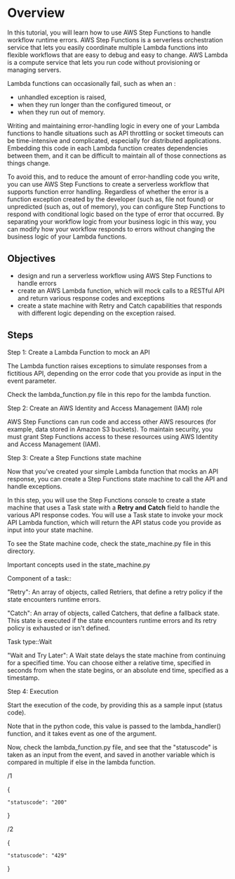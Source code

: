 # Overview

In this tutorial, you will learn how to use AWS Step Functions to handle workflow runtime errors. AWS Step Functions is a serverless orchestration service that lets you easily coordinate multiple Lambda functions into flexible workflows that are easy to debug and easy to change. AWS Lambda is a compute service that lets you run code without provisioning or managing servers.

Lambda functions can occasionally fail, such as when an :

* unhandled exception is raised,
* when they run longer than the configured timeout, or
* when they run out of memory.

Writing and maintaining error-handling logic in every one of your Lambda functions to handle situations such as API throttling or socket timeouts can be time-intensive and complicated, especially for distributed applications. Embedding this code in each Lambda function creates dependencies between them, and it can be difficult to maintain all of those connections as things change.

To avoid this, and to reduce the amount of error-handling code you write, you can use AWS Step Functions to create a serverless workflow that supports function error handling. Regardless of whether the error is a function exception created by the developer (such as, file not found) or unpredicted (such as, out of memory), you can configure Step Functions to respond with conditional logic based on the type of error that occurred. By separating your workflow logic from your business logic in this way, you can modify how your workflow responds to errors without changing the business logic of your Lambda functions.

## Objectives

* design and run a serverless workflow using AWS Step Functions to handle errors
* create an AWS Lambda function, which will mock calls to a RESTful API and return various response codes and exceptions
* create a state machine with Retry and Catch capabilities that responds with different logic depending on the exception raised.

## Steps

Step 1: Create a Lambda Function to mock an API

The Lambda function raises exceptions to simulate responses from a fictitious API, depending on the error code that you provide as input in the event parameter.

Check the lambda_function.py file in this repo for the lambda function.

Step 2: Create an AWS Identity and Access Management (IAM) role

AWS Step Functions can run code and access other AWS resources (for example, data stored in Amazon S3 buckets). To maintain security, you must grant Step Functions access to these resources using AWS Identity and Access Management (IAM).

Step 3: Create a Step Functions state machine

Now that you’ve created your simple Lambda function that mocks an API response, you can create a Step Functions state machine to call the API and handle exceptions.

In this step, you will use the Step Functions console to create a state machine that uses a Task state with a **Retry and Catch** field to handle the various API response codes. You will use a Task state to invoke your mock API Lambda function, which will return the API status code you provide as input into your state machine.

To see the State machine code, check the state_machine.py file in this directory.

Important concepts used in the state_machine.py

Component of a task::

"Retry": An array of objects, called Retriers, that define a retry policy if the state encounters runtime errors.

"Catch": An array of objects, called Catchers, that define a fallback state. This state is executed if the state encounters runtime errors and its retry policy is exhausted or isn't defined.

Task type::Wait

"Wait and Try Later": A Wait state delays the state machine from continuing for a specified time. You can choose either a relative time, specified in seconds from when the state begins, or an absolute end time, specified as a timestamp.



Step 4: Execution

Start the execution of the code, by providing this as a sample input (status code).

Note that in the python code, this value is passed to the lambda_handler() function, and it takes event as one of the argument.

Now, check the lambda_function.py file, and see that the "statuscode" is taken as an input from the event, and saved in another variable which is compared in multiple if else in the lambda function.

/1

{

    "statuscode": "200"

}

/2

{

    "statuscode": "429"

}
